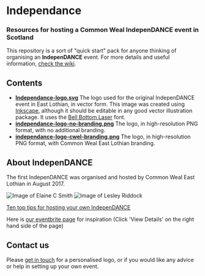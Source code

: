 # Independance
### Resources for hosting a Common Weal IndepenDANCE event in Scotland

This repository is a sort of "quick start" pack for anyone thinking of organising an **IndepenDANCE** event. For more details and useful information, [check the wiki](https://github.com/allofusfirst/independance/wiki).

## Contents

- **[Independance-logo.svg](https://github.com/allofusfirst/independance/raw/master/independance-logo.svg)** The logo used for the original IndepenDANCE event in East Lothian, in vector form. This image was created using [Inkscape](http://www.inkscape.org), although it should be editable in any good vector illustration package. It uses the [Bell Bottom Laser](http://www.dafont.com/bell-bottom-laser.font) font.
- **[independance-logo-no-branding.png](https://github.com/allofusfirst/independance/raw/master/independance-logo-no-branding.png)** The logo, in high-resolution PNG format, with no additional branding.
- **[independance-logo-cwel-branding.png](https://github.com/allofusfirst/independance/raw/master/independance-logo-cwel-branding.png)** The logo, in high-resolution PNG format, with Common Weal East Lothian branding.

## About IndepenDANCE

The first IndepenDANCE was organised and hosted by Common Weal East Lothian in August 2017.

![Image of Elaine C Smith](https://github.com/allofusfirst/independance/raw/master/IMG_0434.JPG)
![Image of Lesley Riddock](https://github.com/allofusfirst/independance/raw/master/received_10155983011848974.jpeg)

[Ten top tips for hosting your own IndepenDANCE](https://github.com/allofusfirst/independance/wiki/Top-tips-for-hosting-your-own-IndepenDANCE)

Here is [our eventbrite page](https://www.eventbrite.co.uk/e/indepen-dance-haddington-tickets-36011730054) for inspiration (Click 'View Details' on the right hand side of the page)

## Contact us

Please [get in touch](https://github.com/allofusfirst/independance/wiki/Contact-us) for a personalised logo, or if you would like any advice or help in setting up your own event.


